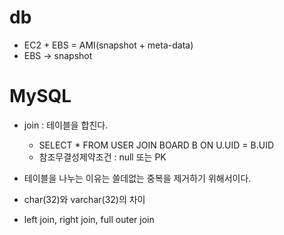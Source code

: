 # db
- EC2 + EBS = AMI(snapshot + meta-data)
- EBS -> snapshot

# MySQL
- join : 테이블을 합친다.
    - SELECT * FROM USER JOIN BOARD B ON U.UID = B.UID
    - 참조무결성제약조건 : null 또는 PK

- 테이블을 나누는 이유는 쓸데없는 중복을 제거하기 위해서이다.
- char(32)와 varchar(32)의 차이

- left join, right join, full outer join

